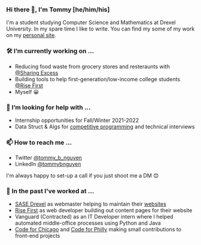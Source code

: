 ### Hi there 👋, I'm Tommy [he/him/his]
I'm a student studying Computer Science and Mathematics at Drexel University. In my spare time I like to write. You can find my some of my work on my [personal site](https://tommynguyen.dev/).

### 🛠 I’m currently working on ...
- Reducing food waste from grocery stores and resteraunts with [@Sharing Excess](https://www.sharingexcess.com/)
- Building tools to help first-generation/low-income college students [@Rise First](https://risefirst.org/)
- Myself 😀

### 🤚 I’m looking for help with ...
- Internship opportunities for Fall/Winter 2021-2022
- Data Struct & Algs for [competitive programming](https://www.youtube.com/watch?v=ueNT-w7Oluw) and technical interviews

### 📫 How to reach me ...
- Twitter [@tommy_b_nguyen](https://twitter.com/tommy_b_nguyen)
- LinkedIn [@tommybnguyen](https://www.linkedin.com/in/tommybnguyen/)

I'm always happy to set-up a call if you just shoot me a DM 😊

### 📜 In the past I've worked at ...
- [SASE Drexel](https://sase-drexel.weebly.com/) as webmaster helping to maintain their [websites](https://sase-drexel.github.io/mentorship-profiles/)
- [Rise First](https://risefirst.org/) as web developer building out content pages for their website
- Vanguard (Contracted) as an IT Developer intern where I helped automated middle-office processes using Python and Java
- [Code for Chicago](https://codeforchicago.org/) and [Code for Philly](https://codeforchicago.org/) making small contributions to front-end projects

<!--
**tnguyen21/tnguyen21** is a ✨ _special_ ✨ repository because its `README.md` (this file) appears on your GitHub profile.

Here are some ideas to get you started:

- 🔭 I’m currently working on ...
- 🌱 I’m currently learning ...
- 👯 I’m looking to collaborate on ...
- 💬 Ask me about ...
- 📫 How to reach me: ...
- 😄 Pronouns: ...
- ⚡ Fun fact: ...
-->


